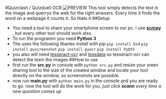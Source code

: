 #Quizclash / Quizduell OCR
![PREVIEW](https://i.imgur.com/gjhwFrT.jpg  "Preview")
This tool simply detects the text in the Image and querrys the web for the right anwsers. Every time it finds the word on a webpage it counts it. So thats it 
##Setup
* You need a tool to share your smartphone screen to our pc. I use [**scrcpy**](https://github.com/Genymobile/scrcpy) , but every other tool should work also.
* To run the programm you need **Python 3**
* The uses the following libaries *install with pip* 
`pip install bs4`
`pip install pyscreenshot`
`pip install pyocr`
`pip install PyQt5`
* you also will need [tesseract-ocr](https://github.com/tesseract-ocr) and [tessdata](https://github.com/tesseract-ocr/tessdata) so tesseract-ocr can detect the texin the images
##How to use
* first run the **src.py** in console with `python src.py` and resize your sreen sharing tool to the size of the created window and locate your tool directly on the window, so screenshots are possible.
* now run **main.py** with `python main.py` in the console and you are ready to go. now the tool will do the work for you. *just click __scann__ every time a new question comes up*
